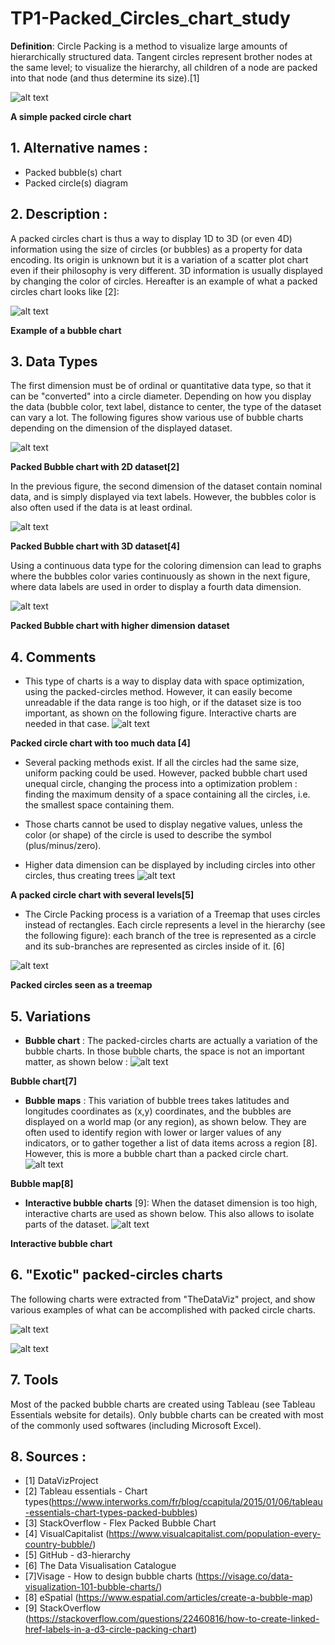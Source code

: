 # TP1-Packed_Circles_chart_study

**Definition**: Circle Packing is a method to visualize large amounts of hierarchically structured data. Tangent circles represent brother nodes at the same level; to visualize the hierarchy, all children of a node are packed into that node (and thus determine its size).[1]

![alt text](https://github.com/ValentinCrr/TP1-Packed_Circle_chart_study/blob/master/img/simple_packed_circle_diagram.png)

__A simple packed circle chart__

## 1. Alternative names :
- Packed bubble(s) chart
- Packed circle(s) diagram


## 2. Description :
A packed circles chart is thus a way to display 1D to 3D (or even 4D) information using the size of circles (or bubbles) as a property for data encoding. Its origin is unknown but it is a variation of a scatter plot chart even if their philosophy is very different. 3D information is usually displayed by changing the color of circles. Hereafter is an example of what a packed circles chart looks like [2]:

![alt text](https://github.com/ValentinCrr/TP1-Packed_Circle_chart_study/blob/master/img/TECTPackedBubbles1.png)

__Example of a bubble chart__

## 3. Data Types

The first dimension must be of ordinal or quantitative data type, so that it can be "converted" into a circle diameter. Depending on how you display the data (bubble color, text label, distance to center, the type of the dataset can vary a lot.
The following figures show various use of bubble charts depending on the dimension of the displayed dataset.

![alt text](https://github.com/ValentinCrr/TP1-Packed_Circle_chart_study/blob/master/img/2D_bubble_chart.jpg)

__Packed Bubble chart with 2D dataset[2]__

In the previous figure, the second dimension of the dataset contain nominal data, and is simply displayed via text labels. However, the bubbles color is also often used if the data is at least ordinal.

![alt text](https://github.com/ValentinCrr/TP1-Packed_Circle_chart_study/blob/master/img/3D_bubble_chart.png)

__Packed Bubble chart with 3D dataset[4]__

Using a continuous data type for the coloring dimension can lead to graphs where the bubbles color varies continuously as shown in the next figure, where data labels are used in order to display a fourth data dimension.

![alt text](https://github.com/ValentinCrr/TP1-Packed_Circle_chart_study/blob/master/img/4D_bubble_chart.png)

__Packed Bubble chart with higher dimension dataset__


## 4. Comments
- This type of charts is a way to display data with space optimization, using the packed-circles method. However, it can easily become unreadable if the data range is too high, or if the dataset size is too important, as shown on the following figure. Interactive charts are needed in that case.
![alt text](https://github.com/ValentinCrr/TP1-Packed_Circle_chart_study/blob/master/img/TooMuchData.PNG)

__Packed circle chart with too much data [4]__

- Several packing methods exist. If all the circles had the same size, uniform packing could be used. However, packed bubble chart used unequal circle, changing the process into a optimization problem : finding the maximum density of a space containing all the circles, i.e. the smallest space containing them.


- Those charts cannot be used to display negative values, unless the color (or shape) of the circle is used to describe the symbol (plus/minus/zero).
- Higher data dimension can be displayed by including circles into other circles, thus creating trees
![alt text](https://github.com/ValentinCrr/TP1-Packed_Circle_chart_study/blob/master/img/BubblesIntoBubbles.png)

__A packed circle chart with several levels[5]__

- The Circle Packing process is a variation of a Treemap that uses circles instead of rectangles. Each circle represents a level in the hierarchy (see the following figure): each branch of the tree is represented as a circle and its sub-branches are represented as circles inside of it. [6]

![alt text](https://github.com/ValentinCrr/TP1-Packed_Circle_chart_study/blob/master/img/circle_packing_tree.svg)

__Packed circles seen as a treemap__


## 5. Variations

- **Bubble chart** : The packed-circles charts are actually a variation of the bubble charts. In those bubble charts, the space is not an important matter, as shown below :
![alt text](https://github.com/ValentinCrr/TP1-Packed_Circle_chart_study/blob/master/img/BubbleChart.png)

__Bubble chart[7]__


- **Bubble maps** : This variation of bubble trees takes latitudes and longitudes coordinates as (x,y) coordinates, and the bubbles are displayed on a world map (or any region), as shown below. They are often used to identify region with lower or larger values of any indicators, or to gather together a list of data items across a region [8]. However, this is more a bubble chart than a packed circle chart.
![alt text](https://github.com/ValentinCrr/TP1-Packed_Circle_chart_study/blob/master/img/Europe-GDP-per-country-1.jpg)

__Bubble map[8]__


- **Interactive bubble charts** [9]: When the dataset dimension is too high, interactive charts are used as shown below. This also allows to isolate parts of the dataset.
![alt text](https://github.com/ValentinCrr/TP1-Packed_Circle_chart_study/blob/master/img/Interactive_Bubble_chart.gif)

__Interactive bubble chart__


## 6. "Exotic" packed-circles charts
 The following charts were extracted from "TheDataViz" project, and show various examples of what can be accomplished with packed circle charts.

![alt text](https://github.com/ValentinCrr/TP1-Packed_Circle_chart_study/blob/master/img/Exotic1.gif)

![alt text](https://github.com/ValentinCrr/TP1-Packed_Circle_chart_study/blob/master/img/grape_packed_circle.jpg)


## 7. Tools

Most of the packed bubble charts are created using Tableau (see Tableau Essentials website for details). Only bubble charts can be created with most of the commonly used softwares (including Microsoft Excel).


## 8. Sources :
- [1] DataVizProject
- [2] Tableau essentials - Chart types(https://www.interworks.com/fr/blog/ccapitula/2015/01/06/tableau-essentials-chart-types-packed-bubbles)
- [3] StackOverflow - Flex Packed Bubble Chart
- [4] VisualCapitalist (https://www.visualcapitalist.com/population-every-country-bubble/)
- [5] GitHub - d3-hierarchy
- [6] The Data Visualisation Catalogue
- [7]Visage - How to design bubble charts (https://visage.co/data-visualization-101-bubble-charts/)
- [8] eSpatial (https://www.espatial.com/articles/create-a-bubble-map)
- [9] StackOverflow (https://stackoverflow.com/questions/22460816/how-to-create-linked-href-labels-in-a-d3-circle-packing-chart)
